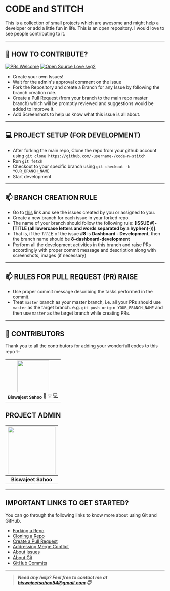 # CODE and STITCH 

This is a collection of small projects which are awesome and might help a developer or add a little fun in life. 
This is an open repository. I would love to see people contributing to it.

---

## 🤝 HOW TO CONTRIBUTE?

[![PRs Welcome](https://img.shields.io/badge/PRs-welcome-brightgreen.svg?style=flat-square)]()
[![Open Source Love svg2](https://badges.frapsoft.com/os/v2/open-source.svg?v=103)](https://github.com/ellerbrock/open-source-badges/)

- Create your own Issues!
- Wait for the admin's approval comment on the issue 
- Fork the Repository and create a Branch for any Issue by following the branch creation rule.
- Create a Pull Request (from your branch to the main repo master branch) which will be promptly reviewed and suggestions would be added to improve it.
- Add Screenshots to help us know what this issue is all about.

---

## 💻 PROJECT SETUP (FOR DEVELOPMENT)
* After forking the main repo, Clone the repo from your github account using `git clone https://github.com/-username-/code-n-stitch`
* Run `git fetch`
* Checkout to your specific branch using `git checkout -b YOUR_BRANCH_NAME`
* Start development

---

## 📫 BRANCH CREATION RULE
* Go to [this](https://github.com/bislara/code-n-stitch/issues) link and see the issues created by you or assigned to you.
* Create a new branch for each issue in your forked repo.
* The name of your branch should follow the following rule: **[ISSUE #]-[TITLE (all lowercase letters and words separated by a hyphen(-))]**.
* That is, if the *TITLE* of the issue **#8** is **Dashboard - Development**, then the branch name should be **8-dashboard-development**
* Perform all the development activities in this branch and raise PRs accordingly with proper commit message and description along with screenshots, images (if necessary)

---
## 📫 RULES FOR PULL REQUEST (PR) RAISE
* Use proper commit message describing the tasks performed in the commit.
* Treat `master` branch as your master branch, i.e. all your PRs should use `master` as the target branch. e.g. `git push origin YOUR_BRANCH_NAME` and then use `master` as the target branch while creating PRs.

---

## 💪 CONTRIBUTORS

Thank you to all the contributors for adding your wonderfull codes to this repo ✨

<!-- ALL-CONTRIBUTORS-LIST:START - Do not remove or modify this section -->
<!-- prettier-ignore-start -->
<!-- markdownlint-disable -->
<table>
  <tr>
    <td align="center"> 
      <a href="https://github.com/bislara">
        <img src="https://avatars1.githubusercontent.com/u/35392585?s=460&u=84d17486cf01da61c7ebc27143a4de86b02c5457&v=4" width="100px;" alt=""/><br />
      </a>
      <sub><b>Biswajeet Sahoo</b></sub>
      <a href="https://github.com/bislara/code-n-stitch/pulls?q=is%3Apr+reviewed-by%3Abislara" title="Reviewed Pull Requests">👀</a>
      <a href="https://github.com/bislara/code-n-stitch/pulls?q=is%3Apr+author%3Abislara" title="All PRs"> 💡</a>
      <a href="https://github.com/bislara/code-n-stitch/commits?author=bislara" title="Code">💻</a>
    </td>

  </tr>
</table>

## PROJECT ADMIN

|                                     <a href="https://github.com/bislara"><img src="https://avatars1.githubusercontent.com/u/35392585?s=460&u=84d17486cf01da61c7ebc27143a4de86b02c5457&v=4" width=150px height=150px /></a>                                      |
| :-----------------------------------------------------------------------------------------------------------------------------------------------------------------------------------------------------------------------------------------------------------------: |
|                                                                                      <b>Biswajeet Sahoo</b>
---

## IMPORTANT LINKS TO GET STARTED?

You can go through the following links to know more about using Git and GitHub.

- [Forking a Repo](https://help.github.com/en/github/getting-started-with-github/fork-a-repo)
- [Cloning a Repo](https://docs.github.com/en/desktop/contributing-and-collaborating-using-github-desktop/adding-and-cloning-repositories)
- [Create a Pull Request](https://docs.github.com/en/github/collaborating-with-issues-and-pull-requests/creating-a-pull-request)
- [Addressing Merge Conflict](https://docs.github.com/en/github/collaborating-with-issues-and-pull-requests/addressing-merge-conflicts)
- [About Issues](https://docs.github.com/en/github/managing-your-work-on-github/managing-your-work-with-issues)
- [About Git](https://docs.github.com/en/github/using-git)
- [GitHub Commits](https://docs.github.com/en/github/committing-changes-to-your-project)


---

> **_Need any help? Feel free to contact me at [biswajeetsahoo54@gmail.com](mailto:biswajeetsahoo54@gmail.com?Subject=CodenStitch) 😇_**

